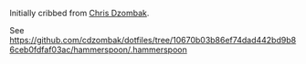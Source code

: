 Initially cribbed from [Chris Dzombak][cd].

See https://github.com/cdzombak/dotfiles/tree/10670b03b86ef74dad442bd9b86ceb0fdfaf03ac/hammerspoon/.hammerspoon

[cd]: https://www.dzombak.com/
